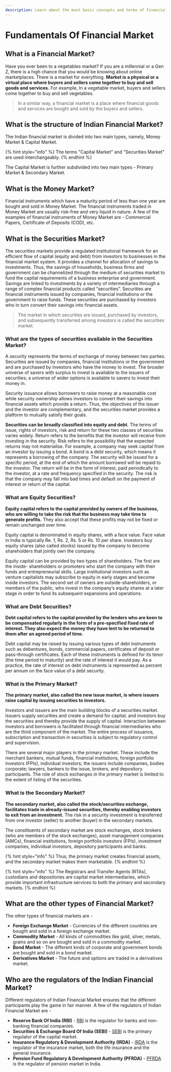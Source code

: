 ```yaml
---
description: Learn about the most basic concepts and terms of Financial Market.
---
```


# Fundamentals Of Financial Market

## What is a Financial Market?

Have you ever been to a vegetables market? If you are a millennial or a Gen Z, there is a high chance that you would be knowing about online marketplaces. There is a market for everything. **Market is a physical or a virtual place where buyers and sellers come together to buy and sell goods and services.** For example, In a vegetable market, buyers and sellers come together to buy and sell vegetables.

> In a similar way, a financial market is a place where financial goods and services are bought and sold by the buyers and sellers.&#x20;

## What is the structure of Indian Financial Market?

The Indian financial market is divided into two main types, namely, Money Market & Capital Market.

{% hint style="info" %}
The terms "Capital Market" and "Securities Market" are used interchangeably.
{% endhint %}

The Capital Market is further subdivided into two main types - Primary Market & Secondary Market.

## What is the Money Market?

Financial instruments which have a maturity period of less than one year are bought and sold in Money Market. The financial instruments traded in Money Market are usually risk-free and very liquid in nature. A few of the examples of financial instruments of Money Market are - Commercial Papers, Certificate of Deposits (COD), etc.

## What is the Securities Market?

The securities markets provide a regulated institutional framework for an efficient flow of capital (equity and debt) from investors to businesses in the financial market system. It provides a channel for allocation of savings to investments. Thus, the savings of households, business firms and government can be channelized through the medium of securities market to fund the capital requirements of a business enterprise and government. Savings are linked to investments by a variety of intermediaries through a range of complex financial products called “securities”. Securities are financial instruments issued by companies, financial institutions or the government to raise funds. These securities are purchased by investors who in turn convert their savings into financial assets.

> The market in which securities are issued, purchased by investors, and subsequently transferred among investors is called the securities market.

### **What are the types of securities available in the Securities Market?**

A security represents the terms of exchange of money between two parties. Securities are issued by companies, financial institutions or the government and are purchased by investors who have the money to invest. The broader universe of savers with surplus to invest is available to the issuers of securities; a universe of wider options is available to savers to invest their money in.

Security issuance allows borrowers to raise money at a reasonable cost while security ownership allows investors to convert their savings into financial assets which provide a return. Thus, the objectives of the issuer and the investor are complementary, and the securities market provides a platform to mutually satisfy their goals.

**Securities can be broadly classified into equity and debt.** The terms of issue, rights of investors, risk and return for these two classes of securities varies widely. Return refers to the benefits that the investor will receive from investing in the security. Risk refers to the possibility that the expected returns may not materialise. For example, a company may seek capital from an investor by issuing a bond. A bond is a debt security, which means it represents a borrowing of the company. The security will be issued for a specific period, at the end of which the amount borrowed will be repaid to the investor. The return will be in the form of interest, paid periodically to the investor, at a rate and frequency specified in the security. The risk is that the company may fall into bad times and default on the payment of interest or return of the capital.&#x20;

### **What are Equity Securities?**

**Equity capital refers to the capital provided by owners of the business, who are willing to take the risk that the business may take time to generate profits.** They also accept that these profits may not be fixed or remain unchanged over time.

Equity capital is denominated in equity shares, with a face value. Face value in India is typically Re. 1, Rs. 2, Rs. 5 or Rs. 10 per share. Investors buy equity shares (also called stocks) issued by the company to become shareholders that jointly own the company.

Equity capital can be provided by two types of shareholders. The first are the inside- shareholders or promoters who start the company with their funds and entrepreneurial skills. Large institutional investors such as venture capitalists may subscribe to equity in early stages and become inside investors. The second set of owners are outside-shareholders, or members of the public, who invest in the company’s equity shares at a later stage in order to fund its subsequent expansions and operations.

### **What are Debt Securities?**

**Debt capital refers to the capital provided by the lenders who are keen to be compensated regularly in the form of a pre-specified fixed rate of interest. They also expect the money they have lent to be returned to them after an agreed period of time.**

Debt capital may be raised by issuing various types of debt instruments such as debentures, bonds, commercial papers, certificates of deposit or pass-through certificates. Each of these instruments is defined for its tenor (the time period to maturity) and the rate of interest it would pay. As a practice, the rate of interest on debt instruments is represented as percent per annum on the face value of a debt security.

### **What is the Primary Market?**

**The primary market, also called the new issue market, is where issuers raise capital by issuing securities to investors.**

Investors and issuers are the main building blocks of a securities market. Issuers supply securities and create a demand for capital; and investors buy the securities and thereby provide the supply of capital. Interaction between investors and borrowers is facilitated through financial intermediaries who are the third component of the market. The entire process of issuance, subscription and transaction in securities is subject to regulatory control and supervision.

There are several major players in the primary market. These include the merchant bankers, mutual funds, financial institutions, foreign portfolio investors (FPIs), individual investors; the issuers include companies, bodies corporate; lawyers, bankers to the issue, brokers, and depository participants. The role of stock exchanges in the primary market is limited to the extent of listing of the securities.

### **What is the Secondary Market?**

**The secondary market, also called the stock/securities exchange, facilitates trade in already-issued securities, thereby enabling investors to exit from an investment.** The risk in a security investment is transferred from one investor (seller) to another (buyer) in the secondary markets.

The constituents of secondary market are stock exchanges, stock brokers (who are members of the stock exchanges), asset management companies (AMCs), financial institutions, foreign portfolio investors (FPIs), investment companies, individual investors, depository participants and banks.

{% hint style="info" %}
Thus, the primary market creates financial assets, and the secondary market makes them marketable.
{% endhint %}

{% hint style="info" %}
The Registrars and Transfer Agents (RTAs), custodians and depositories are capital market intermediaries, which provide important infrastructure services to both the primary and secondary markets.
{% endhint %}

## **What are the other types of Financial Market?**

The other types of financial markets are -

* **Foreign Exchange Market** - Currencies of the different countries are bought and sold in a foreign exchange market.
* **Commodity Market** - All kinds of commodities like gold, silver, metals, grains and so on are bought and sold in a commodity market.
* **Bond Market** - The different kinds of corporate and government bonds are bought and sold in a bond market.
* **Derivatives Market** - The future and options are traded in a derivatives market.

## **Who are the regulators of the Indian Financial Market?**

Different regulators of Indian Financial Market ensures that the different participants play the game in fair manner. A few of the regulators of Indian Financial Market are -

* **Reserve Bank Of India (RBI)** - [RBI](https://www.rbi.org.in/) is the regulator for banks and non-banking financial companies.
* **Securities & Exchange Board Of India (SEBI)** - [SEBI](https://www.sebi.gov.in/) is the primary regulator of the capital market.
* **Insurance Regulatory & Development Authority (IRDA)** - [IRDA](fundamentals-of-financial-market.md#what-is-a-financial-market) is the regulator of the insurance market, both the life insurance and the general insurance.
* **Pension Fund Regulatory & Development Authority (PFRDA)** - [PFRDA](https://www.pfrda.org.in/) is the regulator of pension market in India.
